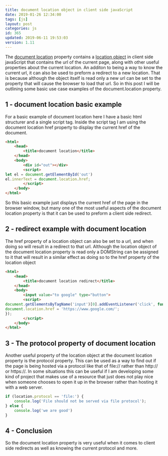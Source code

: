 ```yaml
---
title: document location object in client side javaScript
date: 2019-01-26 12:34:00
tags: [js]
layout: post
categories: js
id: 365
updated: 2019-06-11 19:53:03
version: 1.11
---
```


The [document location](https://developer.mozilla.org/en-US/docs/Web/API/Document/location) property contains a [location object](https://developer.mozilla.org/en-US/docs/Web/API/Location) in client side javaScript that contains the url of the current page, along with other useful properties about the current location. An additon to being a way to know the current url, it can also be used to preform a redirect to a new location. That is because although the object itself is read only a new url can be set to the property that will cause the browser to load that url. So in this post I will be outlining some basic use case examples of the document.location property.

<!-- more -->

## 1 - document location basic example

For a basic example of document location here I have a basic html structurer and a single script tag. Inside the script tag I am using the document location href property to display the current href of the document.

```html
<html>
    <head>
        <title>document location</title>
    </head>
    <body>
        <div id="out"></div>
        <script>
let el = document.getElementById('out')
el.innerText = document.location.href;
        </script>
    </body>
</html>
```

So this basic example just displays the current href of the page in the browser window, but many one of the most useful aspects of the document location property is that it can be used to preform a client side redirect.

## 2 - redirect example with document location

The href property of a location object can also be set to a url, and when doing so will result in a redirect to that url. Although the location object of the document location property is read only a DOMString can be assigned to it that will result in a similar effect as doing so to the href property of the location object

```html
<html>
    <head>
        <title>document location redirect</title>
    </head>
    <body>
        <input value="to google" type="button">
        <script>
document.getElementsByTagName('input')[0].addEventListener('click', function(){
document.location.href = 'https://www.google.com/';
});
        </script>
    </body>
</html>
```

## 3 - The protocol property of document location

Another useful property of the location object at the document location property is the protocol property. This can be used as a way to find out if the page is being hosted via a protocol like that of file:// rather than http:// or https://. In some situations this can be useful if I am developing some kind of project that makes use of a resource that just does not play nice when someone chooses to open it up in the browser rather than hosting it with a web server.

```js
if (location.protocol == 'file:') {
    console.log('File should not be served via file protocol');
} else {
    console.log('we are good')
}
```

## 4 - Conclusion

So the document location property is very useful when it comes to client side redirects as well as knowing the current protocol and more.
